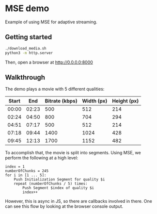 # MSE demo

Example of using MSE for adaptive streaming.

## Getting started

```bash
./download_media.sh
python3 -m http.server
```

Then, open a browser at http://0.0.0.0:8000

## Walkthrough

The demo plays a movie with 5 different qualities:

| Start | End   | Bitrate (kbps) | Width (px) | Height (px) |
|-------|-------|----------------|------------|-------------|
| 00:00 | 02:23 | 500            | 512        | 214         |
| 02:24 | 04:50 | 800            | 704        | 294         |
| 04:51 | 07:17 | 500            | 512        | 214         |
| 07:18 | 09:44 | 1400           | 1024       | 428         |
| 09:45 | 12:13 | 1700           | 1152       | 482         |

To accomplish that, the movie is split into segments. Using MSE, we perform the following at a high level:

```
index = 1
numberOfChunks = 245
for i in [1 ... 5]:
    Push Initialization Segment for quality $i
    repeat (numberOfChunks / 5) times:
        Push Segment $index of quality $i
        index++
```

However, this is async in JS, so there are callbacks involved in there. One can see this flow by looking at the browser console output.
